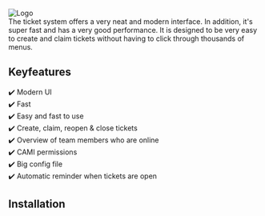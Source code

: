 <!--
*** Thanks for checking out this README Template. If you have a suggestion that would
*** make this better, please fork the repo and create a pull request or simply open
*** an issue with the tag "enhancement".
*** Thanks again! Now go create something AMAZING! :D
***
***
***
*** To avoid retyping too much info. Do a search and replace for the following:
*** github_username, repo_name, twitter_handle, email
-->





<!-- PROJECT SHIELDS -->
<!--
*** I'm using markdown "reference style" links for readability.
*** Reference links are enclosed in brackets [ ] instead of parentheses ( ).
*** See the bottom of this document for the declaration of the reference variables
*** for contributors-url, forks-url, etc. This is an optional, concise syntax you may use.
*** https://www.markdownguide.org/basic-syntax/#reference-style-links
-->

<!-- PROJECT LOGO -->
<br />
<img src="https://i.imgur.com/BfjdLda.png" alt="Logo">
<br />
The ticket system offers a very neat and modern interface. In addition, it's super fast and has a very good performance. It is designed to be very easy to create and claim tickets without having to click through thousands of menus.

## Keyfeatures
✔️ Modern UI<br />
✔️ Fast<br />
✔️ Easy and fast to use<br />
✔️ Create, claim, reopen & close tickets<br />
✔️ Overview of team members who are online<br />
✔️ CAMI permissions<br />
✔️ Big config file<br />
✔️ Automatic reminder when tickets are open<br />

## Installation
